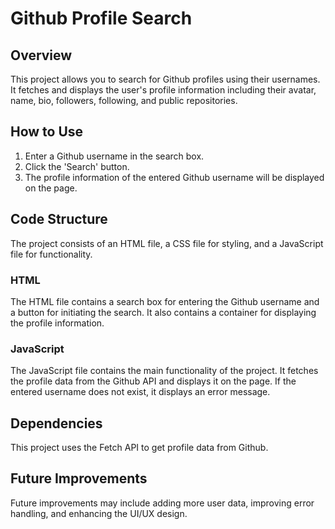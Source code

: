 # Github Profile Search

## Overview
This project allows you to search for Github profiles using their usernames. It fetches and displays the user's profile information including their avatar, name, bio, followers, following, and public repositories.

## How to Use
1. Enter a Github username in the search box.
2. Click the 'Search' button.
3. The profile information of the entered Github username will be displayed on the page.

## Code Structure
The project consists of an HTML file, a CSS file for styling, and a JavaScript file for functionality.

### HTML
The HTML file contains a search box for entering the Github username and a button for initiating the search. It also contains a container for displaying the profile information.

### JavaScript
The JavaScript file contains the main functionality of the project. It fetches the profile data from the Github API and displays it on the page. If the entered username does not exist, it displays an error message.

## Dependencies
This project uses the Fetch API to get profile data from Github.

## Future Improvements
Future improvements may include adding more user data, improving error handling, and enhancing the UI/UX design.
